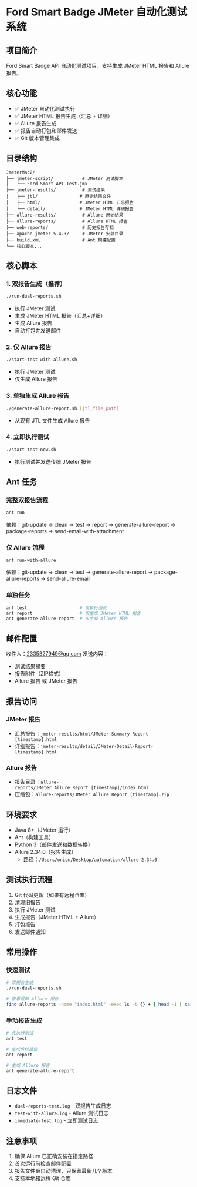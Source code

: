 # Ford Smart Badge JMeter 自动化测试系统

## 项目简介
Ford Smart Badge API 自动化测试项目，支持生成 JMeter HTML 报告和 Allure 报告。

## 核心功能
- ✅ JMeter 自动化测试执行
- ✅ JMeter HTML 报告生成（汇总 + 详细）
- ✅ Allure 报告生成
- ✅ 报告自动打包和邮件发送
- ✅ Git 版本管理集成

## 目录结构
```
JmeterMac2/
├── jmeter-script/           # JMeter 测试脚本
│   └── Ford-Smart-API-Test.jmx
├── jmeter-results/          # 测试结果
│   ├── jtl/                # 原始结果文件
│   ├── html/               # JMeter HTML 汇总报告
│   └── detail/             # JMeter HTML 详细报告
├── allure-results/          # Allure 原始结果
├── allure-reports/          # Allure HTML 报告
├── web-reports/             # 历史报告存档
├── apache-jmeter-5.4.3/     # JMeter 安装目录
├── build.xml                # Ant 构建配置
└── 核心脚本...
```

## 核心脚本

### 1. 双报告生成（推荐）
```bash
./run-dual-reports.sh
```
- 执行 JMeter 测试
- 生成 JMeter HTML 报告（汇总+详细）
- 生成 Allure 报告
- 自动打包并发送邮件

### 2. 仅 Allure 报告
```bash
./start-test-with-allure.sh
```
- 执行 JMeter 测试
- 仅生成 Allure 报告

### 3. 单独生成 Allure 报告
```bash
./generate-allure-report.sh [jtl_file_path]
```
- 从现有 JTL 文件生成 Allure 报告

### 4. 立即执行测试
```bash
./start-test-now.sh
```
- 执行测试并发送传统 JMeter 报告

## Ant 任务

### 完整双报告流程
```bash
ant run
```
依赖：git-update → clean → test → report → generate-allure-report → package-reports → send-email-with-attachment

### 仅 Allure 流程
```bash
ant run-with-allure
```
依赖：git-update → clean → test → generate-allure-report → package-allure-reports → send-allure-email

### 单独任务
```bash
ant test                    # 仅执行测试
ant report                  # 仅生成 JMeter HTML 报告
ant generate-allure-report  # 仅生成 Allure 报告
```

## 邮件配置
收件人：2335327949@qq.com
发送内容：
- 测试结果摘要
- 报告附件（ZIP格式）
- Allure 报告 或 JMeter 报告

## 报告访问

### JMeter 报告
- 汇总报告：`jmeter-results/html/JMeter-Summary-Report-[timestamp].html`
- 详细报告：`jmeter-results/detail/JMeter-Detail-Report-[timestamp].html`

### Allure 报告
- 报告目录：`allure-reports/JMeter_Allure_Report_[timestamp]/index.html`
- 压缩包：`allure-reports/JMeter_Allure_Report_[timestamp].zip`

## 环境要求
- Java 8+（JMeter 运行）
- Ant（构建工具）
- Python 3（邮件发送和数据转换）
- Allure 2.34.0（报告生成）
  - 路径：`/Users/onion/Desktop/automation/allure-2.34.0`

## 测试执行流程
1. Git 代码更新（如果有远程仓库）
2. 清理旧报告
3. 执行 JMeter 测试
4. 生成报告（JMeter HTML + Allure）
5. 打包报告
6. 发送邮件通知

## 常用操作

### 快速测试
```bash
# 双报告生成
./run-dual-reports.sh

# 查看最新 Allure 报告
find allure-reports -name "index.html" -exec ls -t {} + | head -1 | xargs open
```

### 手动报告生成
```bash
# 先执行测试
ant test

# 生成传统报告
ant report

# 生成 Allure 报告
ant generate-allure-report
```

## 日志文件
- `dual-reports-test.log` - 双报告生成日志
- `test-with-allure.log` - Allure 测试日志  
- `immediate-test.log` - 立即测试日志

## 注意事项
1. 确保 Allure 已正确安装在指定路径
2. 首次运行前检查邮件配置
3. 报告文件会自动清理，只保留最新几个版本
4. 支持本地和远程 Git 仓库